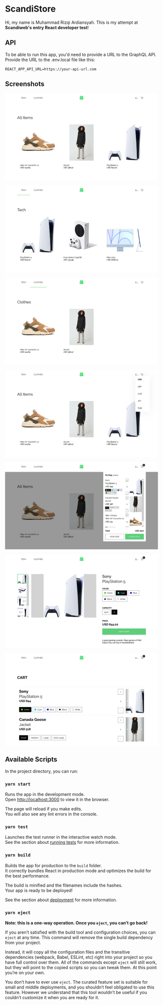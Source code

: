 # ScandiStore

Hi, my name is Muhammad Rizqi Ardiansyah. This is my attempt at **Scandiweb's entry React developer test**! 

## API 

To be able to run this app, you'd need to provide a URL to the GraphQL API. Provide the URL to the .env.local file like this:

```
REACT_APP_API_URL=https://your-api-url.com
```

## Screenshots

![Main Page](./src/assets/screenshots/main-page.png)

![Category: Tech](./src/assets/screenshots/category-tech.png)

![Category: Clothes](./src/assets/screenshots/category-clothes.png)

![Currency Selector](./src/assets/screenshots/currency-selector.png)

![Mini Cart Popup](./src/assets/screenshots/mini-cart-popup.png)

![Product Detail Page](./src/assets/screenshots/product-detail-page.png)

![Cart Page](./src/assets/screenshots/cart-page.png)

## Available Scripts

In the project directory, you can run:

### `yarn start`

Runs the app in the development mode.\
Open [http://localhost:3000](http://localhost:3000) to view it in the browser.

The page will reload if you make edits.\
You will also see any lint errors in the console.

### `yarn test`

Launches the test runner in the interactive watch mode.\
See the section about [running tests](https://facebook.github.io/create-react-app/docs/running-tests) for more information.

### `yarn build`

Builds the app for production to the `build` folder.\
It correctly bundles React in production mode and optimizes the build for the best performance.

The build is minified and the filenames include the hashes.\
Your app is ready to be deployed!

See the section about [deployment](https://facebook.github.io/create-react-app/docs/deployment) for more information.

### `yarn eject`

**Note: this is a one-way operation. Once you `eject`, you can’t go back!**

If you aren’t satisfied with the build tool and configuration choices, you can `eject` at any time. This command will remove the single build dependency from your project.

Instead, it will copy all the configuration files and the transitive dependencies (webpack, Babel, ESLint, etc) right into your project so you have full control over them. All of the commands except `eject` will still work, but they will point to the copied scripts so you can tweak them. At this point you’re on your own.

You don’t have to ever use `eject`. The curated feature set is suitable for small and middle deployments, and you shouldn’t feel obligated to use this feature. However we understand that this tool wouldn’t be useful if you couldn’t customize it when you are ready for it.

